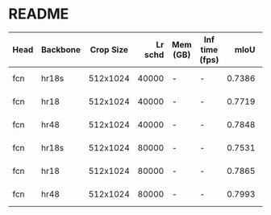 # README
| Head | Backbone | Crop Size | Lr schd | Mem (GB) | Inf time (fps) |  mIoU  | mIoU(multi scale) |                                                                                                                                                                                        download                                                                                                                                                                                        |
|------|----------|-----------|--------:|----------|----------------|-------:|-------------------|----------------------------------------------------------------------------------------------------------------------------------------------------------------------------------------------------------------------------------------------------------------------------------------------------------------------------------------------------------------------------------------|
| fcn  | hr18s    | 512x1024  |   40000 | -        | -              | 0.7386 | -                 | [model](https://open-mmlab.s3.ap-northeast-2.amazonaws.com/mmsegmentation/models/hrnet/fcn_hr18s_512x1024_40ki_cityscapes/fcn_hr18s_512x1024_40ki_cityscapes_20200601_014216-a3d25ee3.pth) &#124; [log](https://open-mmlab.s3.ap-northeast-2.amazonaws.com/mmsegmentation/models/hrnet/fcn_hr18s_512x1024_40ki_cityscapes/fcn_hr18s_512x1024_40ki_cityscapes-20200601_014216.log.json) |
| fcn  | hr18     | 512x1024  |   40000 | -        | -              | 0.7719 | -                 | [model](https://open-mmlab.s3.ap-northeast-2.amazonaws.com/mmsegmentation/models/hrnet/fcn_hr18_512x1024_40ki_cityscapes/fcn_hr18_512x1024_40ki_cityscapes_20200601_014216-f144c971.pth) &#124; [log](https://open-mmlab.s3.ap-northeast-2.amazonaws.com/mmsegmentation/models/hrnet/fcn_hr18_512x1024_40ki_cityscapes/fcn_hr18_512x1024_40ki_cityscapes-20200601_014216.log.json)     |
| fcn  | hr48     | 512x1024  |   40000 | -        | -              | 0.7848 | -                 | [model](https://open-mmlab.s3.ap-northeast-2.amazonaws.com/mmsegmentation/models/hrnet/fcn_hr48_512x1024_40ki_cityscapes/fcn_hr48_512x1024_40ki_cityscapes_20200601_014240-84483221.pth) &#124; [log](https://open-mmlab.s3.ap-northeast-2.amazonaws.com/mmsegmentation/models/hrnet/fcn_hr48_512x1024_40ki_cityscapes/fcn_hr48_512x1024_40ki_cityscapes-20200601_014240.log.json)     |
| fcn  | hr18s    | 512x1024  |   80000 | -        | -              | 0.7531 | -                 | [model](https://open-mmlab.s3.ap-northeast-2.amazonaws.com/mmsegmentation/models/hrnet/fcn_hr18s_512x1024_80ki_cityscapes/fcn_hr18s_512x1024_80ki_cityscapes_20200601_202700-b1e435ee.pth) &#124; [log](https://open-mmlab.s3.ap-northeast-2.amazonaws.com/mmsegmentation/models/hrnet/fcn_hr18s_512x1024_80ki_cityscapes/fcn_hr18s_512x1024_80ki_cityscapes-20200601_202700.log.json) |
| fcn  | hr18     | 512x1024  |   80000 | -        | -              | 0.7865 | -                 | [model](https://open-mmlab.s3.ap-northeast-2.amazonaws.com/mmsegmentation/models/hrnet/fcn_hr18_512x1024_80ki_cityscapes/fcn_hr18_512x1024_80ki_cityscapes_20200601_223255-ded2e36f.pth) &#124; [log](https://open-mmlab.s3.ap-northeast-2.amazonaws.com/mmsegmentation/models/hrnet/fcn_hr18_512x1024_80ki_cityscapes/fcn_hr18_512x1024_80ki_cityscapes-20200601_223255.log.json)     |
| fcn  | hr48     | 512x1024  |   80000 | -        | -              | 0.7993 | -                 | [model](https://open-mmlab.s3.ap-northeast-2.amazonaws.com/mmsegmentation/models/hrnet/fcn_hr48_512x1024_80ki_cityscapes/fcn_hr48_512x1024_80ki_cityscapes_20200601_202606-04cde043.pth) &#124; [log](https://open-mmlab.s3.ap-northeast-2.amazonaws.com/mmsegmentation/models/hrnet/fcn_hr48_512x1024_80ki_cityscapes/fcn_hr48_512x1024_80ki_cityscapes-20200601_202606.log.json)     |
